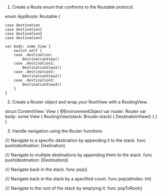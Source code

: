 1. Create a Route enum that conforms to the Routable protocol.

enum AppRoute: Routable {
    
    case destination
    case destination1
    case destination2
    case destination3
    
    var body: some View {
        switch self {
        case .destination:
            DestinationView()
        case .destination1:
            DestinationView1()
        case .destination2:
            DestinationView2()
        case .destination3:
            DestinationView3()
        }
    }

2. Create a Router object and wrap your RootView with a RoutingView.

struct ContentView: View {
    @EnvironmentObject var router: Router<AppRoute>
    var body: some View {
        RoutingView(stack: $router.stack) {
            DestinationView()
        }
    }
}


3. Handle navigation using the Router functions

/// Navigate to a specific destination by appending it to the stack.
	func push(destination: Destination)

/// Navigate to multiple destinations by appending them to the stack.
    func push(destination: [Destination])
    
/// Navigate back in the stack.
    func pop()

/// Navigate back in the stack by a specified count.
    func pop(atIndex: Int)

/// Navigate to the root of the stack by emptying it.
    func popToRoot()

